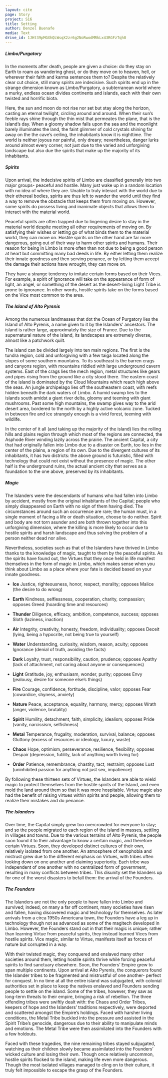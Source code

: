 ```yaml
---
layout: cite
page: Story
project: S16
title: Setting
author: Denzel Buenafe
media: Text
drive_id: 1JHt39pMGXhQLWsqX2zr6g2NoRwodMRkLx43RGFzTqh8
---
```

##### Limbo/Purgatory

In the moments after death, people are given a choice: do they stay on Earth to roam as wandering ghost, or do they move on to heaven, hell, or wherever their faith and karma sentences them to? Despite the relatively clear cut choice, still many spirits are indecisive. Such spirits end up in the strange dimension known as Limbo/Purgatory, a subterranean world where a murky, endless ocean divides continents and islands, each with their own twisted and horrific biota.

Here, the sun and moon do not rise nor set but stay along the horizon, casting an eternal twilight, circling around and around. When their sun’s feeble rays shine through the thin mist that permeates the plane, that is the island’s day. When a gloomy shadow falls upon the sea and the moonlight barely illuminates the land, the faint glimmer of cold crystals shining far away on the the cave’s ceiling, the inhabitants know it is nighttime. The world is neither joyous nor painful, only dreary; nevertheless, danger lurks around almost every corner, not just due to the varied and unforgiving landscape but also due the spirits that make up the majority of its inhabitants.

##### Spirits

Upon arrival, the indecisive spirits of Limbo are classified generally into two major groups- peaceful and hostile. Many just wake up in a random location with no idea of where they are. Unable to truly interact with the world due to their ethereal bodies, spirits are thus left to wander the world until they find a way to remove the obstacle that keeps them from moving on.  However, some spirits do possess living and inanimate objects that allows them to interact with the material world.

Peaceful spirits are often trapped due to lingering desire to stay in the material world despite meeting all other requirements of moving on. By satisfying their wishes or letting go of what binds them to the material world, they can move on. Hostile spirits on the other hand are far more dangerous, going out of their way to harm other spirits and humans. Their reason for being in Limbo is more often than not due to being a good person at heart but committing many bad deeds in life. By either letting them realize their innate goodness and then serving penance, or by letting them accept the damage their actions have wrought, they can move on.

They have a strange tendency to imitate certain forms based on their Vices. For example, a spirit of Ignorance will take on the appearance of form of light, an angel, or something of the desert as the desert-living Light Tribe is prone to ignorance. In other words, hostile spirits take on the forms based on the Vice most common to the area.

##### The Island of Alto Pyrenis

Among the numerous landmasses that dot the Ocean of Purgatory lies the Island of Alto Pyrenis, a name given to it by the Islanders’ ancestors. The island is rather large, approximately the size of France. Due to the supernatural nature of the island, its landscapes are extremely diverse, almost like a patchwork quilt.

The island can be divided largely into ten main regions. The first is the tundra region, cold and unforgiving with a few taiga located along the slopes of some southern mountains. To its southeast is the barren crags and canyons region, with mountains riddled with large underground cavern systems. East of the crags lies the mech region, metal structures like gears and pipes rising from the ground like a city stood there. The eastern coast of the island is dominated by the Cloud Mountains which reach high above the seas. An jungle archipelago lies off the southeastern coast, with reefs hidden beneath the dark waters of Limbo. A humid swamp lies to the islands south amidst a giant river delta, gloomy and teeming with giant mushrooms. Past some high mountains, the swamp gives way to the arid desert area, bordered to the north by a highly active volcanic zone. Tucked in between fire and ice strangely enough is a vivid forest, teeming with wildlife.

In the center of it all (and taking up the majority of the island) lies the rolling hills and plains region through which most of the regions are connected, the Asphode River winding lazily across the prairie. The ancient Capital, a city that had originally fallen into Limbo due to a disaster on Earth, too lies in the center of the plains, a region of its own. Due to the divergent cultures of its inhabitants, it has two districts: the above ground is futuristic, filled with technology that could not exist without the presence of magic. The other half is the underground ruins, the actual ancient city that serves as a foundation to the one above, preserved by its inhabitants.

##### Magic

The Islanders were the descendants of humans who had fallen into Limbo by accident, mostly from the original inhabitants of the Capital; people who simply disappeared on Earth with no sign of them having died. The circumstances around such an occurrence are rare; the human must, in a single moment of facing a life or death situation, choose to do neither. Spirit and body are not torn asunder and are both thrown together into this unforgiving dimension, where the killing is more likely to occur due to hostile spirits and harsh landscape and thus solving the problem of a person neither dead nor alive.

Nevertheless, societies such as that of the Islanders have thrived in Limbo thanks to the knowledge of magic, taught to them by the peaceful spirits. As the spirits have found out, the Virtues that they once held in life manifest themselves in the form of magic in Limbo, which makes sense when you think about Limbo as a place where your fate is decided based on your innate goodness.

- **Ice** Justice, righteousness, honor, respect, morality; opposes Malice (the desire to do wrong)

- **Earth** Kindness, selflessness, cooperation, charity, compassion; opposes Greed (hoarding time and resources)

- **Thunder** Diligence, efficacy, ambition, competence, success; opposes Sloth (laziness, inaction)

- **Air** Integrity, creativity, honesty, freedom, individuality; opposes Deceit (lying, being a hypocrite, not being true to yourself)

- **Water** Understanding, curiosity, wisdom, reason, acuity; opposes Ignorance (denial of truth, avoiding the facts)

- **Dark** Loyalty, trust, responsibility, caution, prudence; opposes Apathy (lack of attachment, not caring about anyone or consequences)

- **Light** Gratitude, joy, enthusiasm, wonder, purity; opposes Envy (jealousy, desire for someone else’s things)

- **Fire** Courage, confidence, fortitude, discipline, valor; opposes Fear (cowardice, shyness, anxiety)

- **Nature** Peace, acceptance, equality, harmony, mercy; opposes Wrath (anger, violence, brutality)

- **Spirit** Humility, detachment, faith, simplicity, idealism; opposes Pride (vanity, narcissism, selfishness)

- **Metal** Temperance, frugality, moderation, survival, balance; opposes Gluttony (excess of resources or ideology, luxury, waste)

- **Chaos** Hope, optimism, perseverance, resilience, flexibility; opposes Despair (depression, futility, lack of anything worth living for)

- **Order** Patience, remembrance, chastity, tact, restraint; opposes Lust (uninhibited passion for anything not just sex, impatience)

By following these thirteen sets of Virtues, the Islanders are able to wield magic to protect themselves from the hostile spirits of the Island, and even mold the land around them so that it was more hospitable. Virtue magic also had the benefit of raising virtues within spirits and people, allowing them to realize their mistakes and do penance.

##### The Islanders

Over time, the Capital simply grew too overcrowded for everyone to stay; and so the people migrated to each region of the island in masses, settling in villages and towns. Due to the various terrains of Alto Pyrenis, the people soon found it to their advantage to know a certain magic, and therefore certain Virtues. Soon, they developed distinct cultures of their own, relatively isolated from one another. An atmosphere of xenophobia and mistrust grew due to the different emphasis on Virtues, with tribes often looking down on one another and claiming superiority. Each tribe was independent of one another with no centralized form of government, resulting in many conflicts between tribes. This disunity set the Islanders up for one of the worst disasters to befall them: the arrival of the Founders.

##### The Founders

The Islanders are not the only people to have fallen into Limbo and survived; indeed, on many a far off continent, many societies have risen and fallen, having discovered magic and technology for themselves. As later arrivals from a circa 1950s Americana town, the Founders have a leg up in technology though not as advanced as some of the magitech developed in Limbo. However, the Founders stand out in that their magic is unique; rather than learning Virtue from peaceful spirits, they instead learned Vices from hostile spirits. Vice magic, similar to Virtue, manifests itself as forces of nature but corrupted in a way.

With their twisted magic, they conquered and enslaved many other societies around them, letting hostile spirits thrive while forcing peaceful spirits to find sanctuary elsewhere. Soon, the Founders’ Empire grew to span multiple continents. Upon arrival at Alto Pyrenis, the conquerors found the Islander tribes to be fragmented and mistrustful of one another- perfect for conquest. In no time at all the entire island was subjugated, with colonial authorities set in place to keep the natives enslaved and Founders sending people to settle on the island. Some of the tribes, however, they saw as long-term threats to their empire, bringing a risk of rebellion. The three offending tribes were swiftly dealt with: the Chaos and Order Tribes, keepers of hope and the Islanders’ traditions respectively, were deported and scattered amongst the Empire’s holdings. Faced with harsher living conditions, the Metal Tribe buckled into the pressure and assisted in the Spirit Tribe’s genocide,  dangerous due to their ability to manipulate minds and emotions. The Metal Tribe were then assimilated into the Founders with a few holdouts.

Faced with these tragedies, the nine remaining tribes stayed subjugated, watching as their children slowly became assimilated into the Founders’ wicked culture and losing their own. Though once relatively uncommon, hostile spirits flocked to the island, making life even more dangerous. Though the most isolated villages managed to cling on to their culture, it truly felt impossible to escape the grasp of the Founders.
